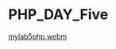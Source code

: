 # PHP_DAY_Five
[mylab5php.webm](https://user-images.githubusercontent.com/25048270/232700066-7aa1662f-1022-446a-b19f-8d041fc71a2b.webm)
